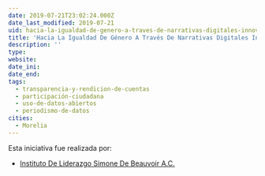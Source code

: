 ```yaml
---
date: 2019-07-21T23:02:24.000Z
date_last_modified: 2019-07-21
uid: hacia-la-igualdad-de-genero-a-traves-de-narrativas-digitales-innovadoras
title: 'Hacia La Igualdad De Género A Través De Narrativas Digitales Innovadoras'
description: ''
type: 
website: 
date_ini: 
date_end: 
tags:
  - transparencia-y-rendicion-de-cuentas
  - participación-ciudadana
  - uso-de-datos-abiertos
  - periodismo-de-datos
cities: 
  - Morelia
---
```


Esta iniciativa fue realizada por:

- [Instituto De Liderazgo Simone De Beauvoir A.C.](/organizaciones/instituto-de-liderazgo-simone-de-beauvoir-a-c)
